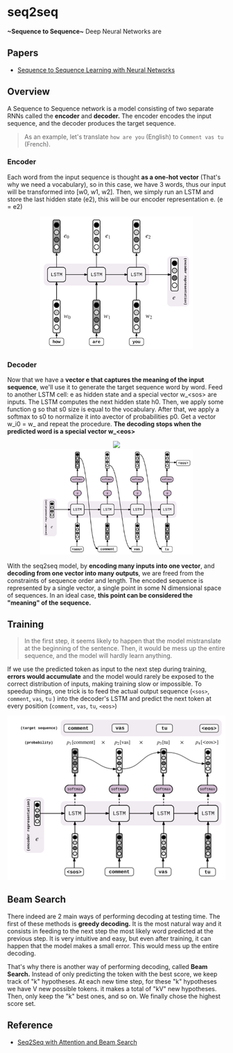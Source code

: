 # seq2seq
<b>\~Sequence to Sequence\~</b>
Deep Neural Networks are

## Papers
- [Sequence to Sequence Learning with Neural Networks](https://arxiv.org/abs/1409.3215)

## Overview
A Sequence to Sequence network is a model consisting of two separate RNNs called the <b>encoder</b> and <b>decoder.</b> The encoder encodes the input sequence, and the decoder produces the target sequence.
> As an example, let's translate `how are you` (English) to `Comment vas tu` (French).

### Encoder
Each word from the input sequence is thought <b>as a one-hot vector</b> (That's why we need a vocabulary), so in this case, we have 3 words, thus our input will be transformed into [w0, w1, w2]. Then, we simply run an LSTM and store the last hidden state (e2), this will be our encoder representation e. (e = e2)
<div align="center"><img src="./img/vanilla-encoder.svg" width=70%></div>

### Decoder
Now that we have a <b>vector e that captures the meaning of the input sequence</b>, we'll use it to generate the target sequence word by word. Feed to another LSTM cell: e as hidden state and a special vector w_\<sos\> are inputs. The LSTM computes the next hidden state h0. Then, we apply some function g so that s0 size is equal to the vocabulary. After that, we apply a softmax to s0 to normalize it into avector of probabilities p0. Get a vector w_i0 = w_<comment> and repeat the procedure. <b>The decoding stops when the predicted word is a special vector w_\<eos\></b>

<div align="center"><img src=http://latex2png.com/output//latex_4e209d0847608208736060e21e9c2422.png width=30%></div>
<div align="center"><img src="./img/vanilla-decoder.svg" width=70%></div>

With the seq2seq model, by <b>encoding many inputs into one vector</b>, and <b>decoding from one vector into many outputs</b>, we are freed from the constraints of sequence order and length. The encoded sequence is represented by a single vector, a single point in some N dimensional space of sequences. In an ideal case, <b>this point can be considered the "meaning" of the sequence.</b>

## Training
> In the first step, it seems likely to happen that the model mistranslate at the beginning of the sentence. Then, it would be mess up the entire sequence, and the model will hardly learn anything.

If we use the predicted token as input to the next step during training, <b>errors would accumulate</b> and the model would rarely be exposed to the correct distribution of inputs, making training slow or impossible. To speedup things, one trick is to feed the actual output sequence (`<sos>`, `comment`, `vas`, `tu` ) into the decoder's LSTM and predict the next token at every position (`comment`, `vas`, `tu`, `<eos>`)

<div align="center"><img src="./img/speedup-training.svg"></div>

## Beam Search
There indeed are 2 main ways of performing decoding at testing time. The first of these methods is <b>greedy decoding.</b> It is the most natural way and it consists in feeding to the next step the most likely word predicted at the previous step. It is very intuitive and easy, but even after training, it can happen that the model makes a small error. This would mess up the entire decoding.

That's why there is another way of performing decoding, called <b>Beam Search.</b> Instead of only predicting the token with the best score, we keep track of "k" hypotheses. At each new time step, for these "k" hypotheses we have V new possible tokens. it makes a total of "kV" new hypotheses. Then, only keep the "k" best ones, and so on. We finally chose the highest score set.

## Reference
- [Seq2Seq with Attention and Beam Search](https://guillaumegenthial.github.io/sequence-to-sequence.html)
